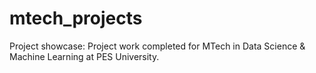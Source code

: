 # mtech_projects
Project showcase: Project work completed for MTech in Data Science &amp; Machine Learning at PES University.
